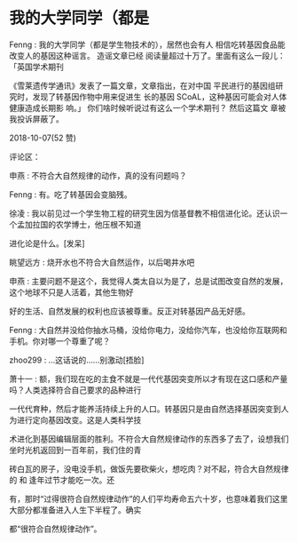 # 我的大学同学（都是

Fenng : 我的大学同学（都是学生物技术的），居然也会有人 相信吃转基因食品能改变人的基因这种谣言。 造谣文章已经 阅读量超过十万了。里面有这么一段儿：「英国学术期刊

《雪莱遗传学通讯》发表了一篇文章，文章指出，在对中国 平民进行的基因组研究时，发现了转基因作物中用来促进生 长的基因 SCoAL，这种基因可能会对人体健康造成长期影 响。」 你们啥时候听说过有这么一个学术期刊？ 然后这篇文 章被我投诉屏蔽了。

2018-10-07(52 赞)

评论区：

申燕 : 不符合大自然规律的动作，真的没有问题吗？

Fenng : 有。吃了转基因会变脑残。

徐凌 : 我以前见过一个学生物工程的研究生因为信基督教不相信进化论。还认识一个孟加拉国的农学博士，他压根不知道

进化论是什么。[发呆]

眺望远方 : 烧开水也不符合大自然运作，以后喝井水吧

申燕 : 主要问题不是这个，我觉得人类太自以为是了，总是试图改变自然的发展，这个地球不只是人活着，其他生物好

好的生活、自然发展的权利也应该被尊重。反正对转基因产品无好感。

Fenng : 大自然并没给你抽水马桶，没给你电力，没给你汽车，也没给你互联网和手机。你对哪一个尊重了呢？

zhoo299 : …这话说的……别激动[捂脸]

萧十一 : 额，我们现在吃的主食不就是一代代基因突变所以才有现在这口感和产量吗？人类选择符合自己要求的品种进行

一代代育种，然后才能养活持续上升的人口。转基因只是由自然选择基因突变到人为进行定向基因改变。这是人类科学技

术进化到基因编辑层面的胜利。不符合大自然规律动作的东西多了去了，设想我们坐时光机返回到一百年前，我们住的青

砖白瓦的房子，没电没手机，做饭先要砍柴火，想吃肉？对不起，符合大自然规律的 和 逢年过节才能吃一次。还

有，那时“过得很符合自然规律动作”的人们平均寿命五六十岁，也意味着我们这里大部分都准备进入人生下半程了。确实

都“很符合自然规律动作”。